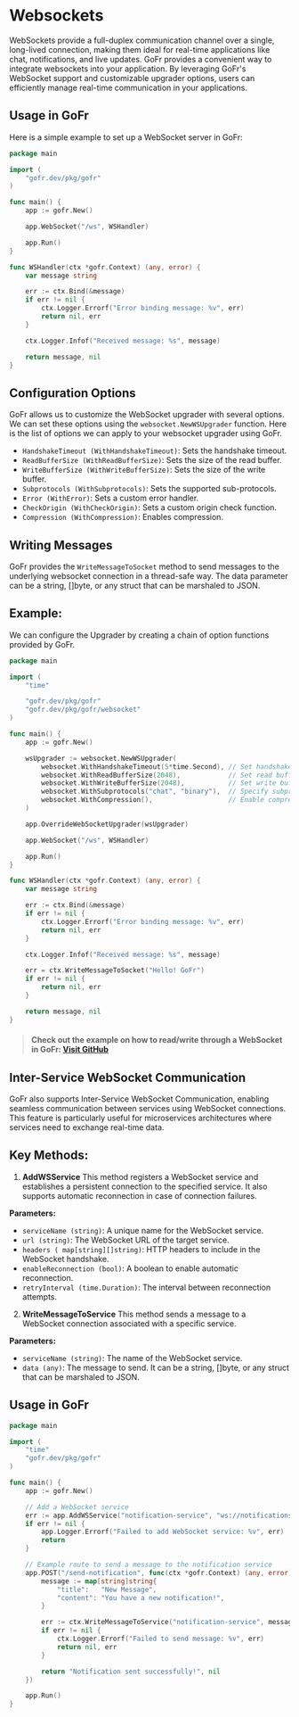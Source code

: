 # Websockets

WebSockets provide a full-duplex communication channel over a single, long-lived connection, making them ideal for 
real-time applications like chat, notifications, and live updates. GoFr provides a convenient way to integrate websockets
into your application. By leveraging GoFr's WebSocket support and customizable upgrader options,
users can efficiently manage real-time communication in your applications.

## Usage in GoFr

Here is a simple example to set up a WebSocket server in GoFr:

```go
package main

import (
	"gofr.dev/pkg/gofr"
)

func main() {
	app := gofr.New()

	app.WebSocket("/ws", WSHandler)

	app.Run()
}

func WSHandler(ctx *gofr.Context) (any, error) {
	var message string

	err := ctx.Bind(&message)
	if err != nil {
		ctx.Logger.Errorf("Error binding message: %v", err)
		return nil, err
	}

	ctx.Logger.Infof("Received message: %s", message)

	return message, nil
}
```

## Configuration Options
GoFr allows us to customize the WebSocket upgrader with several options. We can set these options using the 
`websocket.NewWSUpgrader` function. Here is the list of options we can apply to your websocket upgrader using GoFr.

- `HandshakeTimeout (WithHandshakeTimeout)`: Sets the handshake timeout.
- `ReadBufferSize (WithReadBufferSize)`: Sets the size of the read buffer.
- `WriteBufferSize (WithWriteBufferSize)`: Sets the size of the write buffer.
- `Subprotocols (WithSubprotocols)`: Sets the supported sub-protocols.
- `Error (WithError)`:  Sets a custom error handler.
- `CheckOrigin (WithCheckOrigin)`: Sets a custom origin check function.
- `Compression (WithCompression)`:  Enables compression.

## Writing Messages

GoFr provides the `WriteMessageToSocket` method to send messages to the underlying websocket connection in a thread-safe way. The data parameter can be a string, []byte, or any struct that can be marshaled to JSON.

## Example:
We can configure the Upgrader by creating a chain of option functions provided by GoFr.

```go
package main

import (
	"time"

	"gofr.dev/pkg/gofr"
	"gofr.dev/pkg/gofr/websocket"
)

func main() {
	app := gofr.New()

	wsUpgrader := websocket.NewWSUpgrader(
		websocket.WithHandshakeTimeout(5*time.Second), // Set handshake timeout
		websocket.WithReadBufferSize(2048),            // Set read buffer size
		websocket.WithWriteBufferSize(2048),           // Set write buffer size
		websocket.WithSubprotocols("chat", "binary"),  // Specify subprotocols
		websocket.WithCompression(),                   // Enable compression
	)

	app.OverrideWebSocketUpgrader(wsUpgrader)

	app.WebSocket("/ws", WSHandler)

	app.Run()
}

func WSHandler(ctx *gofr.Context) (any, error) {
	var message string

	err := ctx.Bind(&message)
	if err != nil {
		ctx.Logger.Errorf("Error binding message: %v", err)
		return nil, err
	}

	ctx.Logger.Infof("Received message: %s", message)

	err = ctx.WriteMessageToSocket("Hello! GoFr")
	if err != nil {
		return nil, err
	}

	return message, nil
}
```
> #### Check out the example on how to read/write through a WebSocket in GoFr: [Visit GitHub](https://github.com/gofr-dev/gofr/blob/main/examples/using-web-socket/main.go)

## Inter-Service WebSocket Communication

GoFr also supports Inter-Service WebSocket Communication, enabling seamless communication between services using WebSocket connections. 
This feature is particularly useful for microservices architectures where services need to exchange real-time data.

## Key Methods: 

1. **AddWSService**
This method registers a WebSocket service and establishes a persistent connection to the specified service. It also supports automatic reconnection in case of connection failures.

**Parameters:**


- `serviceName (string)`: A unique name for the WebSocket service.
- `url (string)`: The WebSocket URL of the target service.
- `headers ( map[string][]string)`: HTTP headers to include in the WebSocket handshake.
-  `enableReconnection (bool)`: A boolean to enable automatic reconnection.
- `retryInterval (time.Duration)`: The interval between reconnection attempts.

2. **WriteMessageToService**
This method sends a message to a WebSocket connection associated with a specific service.

**Parameters:**

- `serviceName (string)`: The name of the WebSocket service.
- `data (any)`: The message to send. It can be a string, []byte, or any struct that can be marshaled to JSON.

## Usage in GoFr

```go
package main

import (
	"time"
	"gofr.dev/pkg/gofr"
)

func main() {
	app := gofr.New()

	// Add a WebSocket service
	err := app.AddWSService("notification-service", "ws://notifications.example.com/ws", nil, true, 5*time.Second)
	if err != nil {
		app.Logger.Errorf("Failed to add WebSocket service: %v", err)
		return
	}

	// Example route to send a message to the notification service
	app.POST("/send-notification", func(ctx *gofr.Context) (any, error) {
		message := map[string]string{
			"title":   "New Message",
			"content": "You have a new notification!",
		}

		err := ctx.WriteMessageToService("notification-service", message)
		if err != nil {
			ctx.Logger.Errorf("Failed to send message: %v", err)
			return nil, err
		}

		return "Notification sent successfully!", nil
	})

	app.Run()
}
```